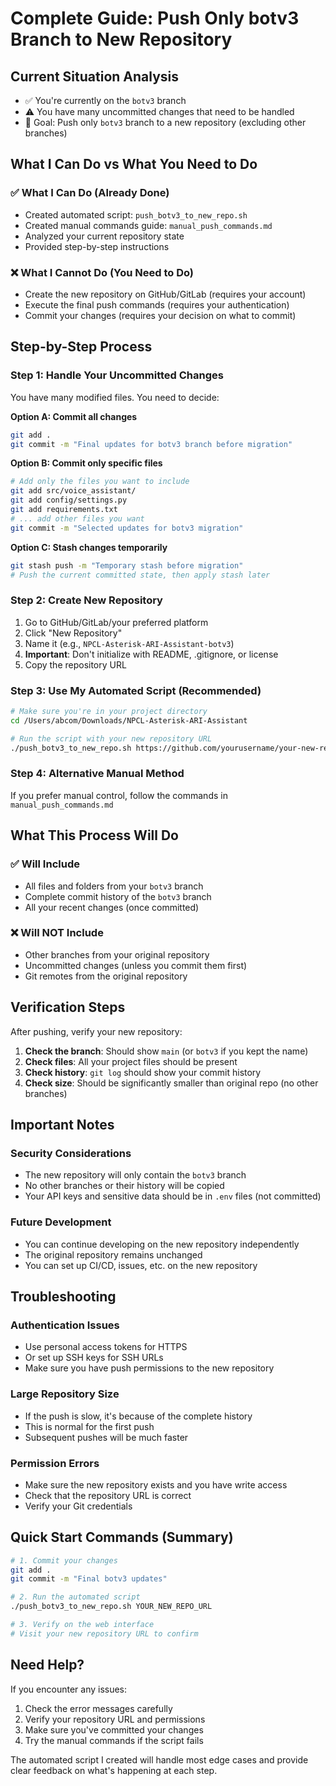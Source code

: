 # Complete Guide: Push Only botv3 Branch to New Repository

## Current Situation Analysis
- ✅ You're currently on the `botv3` branch
- ⚠️ You have many uncommitted changes that need to be handled
- 🎯 Goal: Push only `botv3` branch to a new repository (excluding other branches)

## What I Can Do vs What You Need to Do

### ✅ What I Can Do (Already Done)
- Created automated script: `push_botv3_to_new_repo.sh`
- Created manual commands guide: `manual_push_commands.md`
- Analyzed your current repository state
- Provided step-by-step instructions

### ❌ What I Cannot Do (You Need to Do)
- Create the new repository on GitHub/GitLab (requires your account)
- Execute the final push commands (requires your authentication)
- Commit your changes (requires your decision on what to commit)

## Step-by-Step Process

### Step 1: Handle Your Uncommitted Changes
You have many modified files. You need to decide:

**Option A: Commit all changes**
```bash
git add .
git commit -m "Final updates for botv3 branch before migration"
```

**Option B: Commit only specific files**
```bash
# Add only the files you want to include
git add src/voice_assistant/
git add config/settings.py
git add requirements.txt
# ... add other files you want
git commit -m "Selected updates for botv3 migration"
```

**Option C: Stash changes temporarily**
```bash
git stash push -m "Temporary stash before migration"
# Push the current committed state, then apply stash later
```

### Step 2: Create New Repository
1. Go to GitHub/GitLab/your preferred platform
2. Click "New Repository"
3. Name it (e.g., `NPCL-Asterisk-ARI-Assistant-botv3`)
4. **Important**: Don't initialize with README, .gitignore, or license
5. Copy the repository URL

### Step 3: Use My Automated Script (Recommended)
```bash
# Make sure you're in your project directory
cd /Users/abcom/Downloads/NPCL-Asterisk-ARI-Assistant

# Run the script with your new repository URL
./push_botv3_to_new_repo.sh https://github.com/yourusername/your-new-repo.git
```

### Step 4: Alternative Manual Method
If you prefer manual control, follow the commands in `manual_push_commands.md`

## What This Process Will Do

### ✅ Will Include
- All files and folders from your `botv3` branch
- Complete commit history of the `botv3` branch
- All your recent changes (once committed)

### ❌ Will NOT Include
- Other branches from your original repository
- Uncommitted changes (unless you commit them first)
- Git remotes from the original repository

## Verification Steps
After pushing, verify your new repository:

1. **Check the branch**: Should show `main` (or `botv3` if you kept the name)
2. **Check files**: All your project files should be present
3. **Check history**: `git log` should show your commit history
4. **Check size**: Should be significantly smaller than original repo (no other branches)

## Important Notes

### Security Considerations
- The new repository will only contain the `botv3` branch
- No other branches or their history will be copied
- Your API keys and sensitive data should be in `.env` files (not committed)

### Future Development
- You can continue developing on the new repository independently
- The original repository remains unchanged
- You can set up CI/CD, issues, etc. on the new repository

## Troubleshooting

### Authentication Issues
- Use personal access tokens for HTTPS
- Or set up SSH keys for SSH URLs
- Make sure you have push permissions to the new repository

### Large Repository Size
- If the push is slow, it's because of the complete history
- This is normal for the first push
- Subsequent pushes will be much faster

### Permission Errors
- Make sure the new repository exists and you have write access
- Check that the repository URL is correct
- Verify your Git credentials

## Quick Start Commands (Summary)
```bash
# 1. Commit your changes
git add .
git commit -m "Final botv3 updates"

# 2. Run the automated script
./push_botv3_to_new_repo.sh YOUR_NEW_REPO_URL

# 3. Verify on the web interface
# Visit your new repository URL to confirm
```

## Need Help?
If you encounter any issues:
1. Check the error messages carefully
2. Verify your repository URL and permissions
3. Make sure you've committed your changes
4. Try the manual commands if the script fails

The automated script I created will handle most edge cases and provide clear feedback on what's happening at each step.